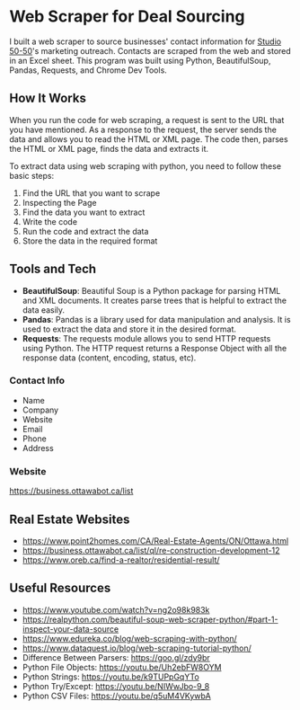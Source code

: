 # Web Scraper for Deal Sourcing
I built a web scraper to source businesses' contact information for [Studio 50-50](https://studio50-50.com/)'s marketing outreach. Contacts are scraped from the web and stored in an Excel sheet. This program was built using Python, BeautifulSoup, Pandas, Requests, and Chrome Dev Tools.

## How It Works
When you run the code for web scraping, a request is sent to the URL that you have mentioned. As a response to the request, the server sends the data and allows you to read the HTML or XML page. The code then, parses the HTML or XML page, finds the data and extracts it.

To extract data using web scraping with python, you need to follow these basic steps:
1. Find the URL that you want to scrape
2. Inspecting the Page
3. Find the data you want to extract
4. Write the code
5. Run the code and extract the data
6. Store the data in the required format

## Tools and Tech
- **BeautifulSoup**: Beautiful Soup is a Python package for parsing HTML and XML documents. It creates parse trees that is helpful to extract the data easily.
- **Pandas**: Pandas is a library used for data manipulation and analysis. It is used to extract the data and store it in the desired format.
- **Requests**: The requests module allows you to send HTTP requests using Python. The HTTP request returns a Response Object with all the response data (content, encoding, status, etc).

### Contact Info
- Name
- Company
- Website
- Email
- Phone
- Address

### Website
https://business.ottawabot.ca/list

## Real Estate Websites
- https://www.point2homes.com/CA/Real-Estate-Agents/ON/Ottawa.html
- https://business.ottawabot.ca/list/ql/re-construction-development-12
- https://www.oreb.ca/find-a-realtor/residential-result/

## Useful Resources
- https://www.youtube.com/watch?v=ng2o98k983k
- https://realpython.com/beautiful-soup-web-scraper-python/#part-1-inspect-your-data-source
- https://www.edureka.co/blog/web-scraping-with-python/
- https://www.dataquest.io/blog/web-scraping-tutorial-python/
- Difference Between Parsers: https://goo.gl/zdy9br
- Python File Objects: https://youtu.be/Uh2ebFW8OYM
- Python Strings: https://youtu.be/k9TUPpGqYTo
- Python Try/Except: https://youtu.be/NIWwJbo-9_8
- Python CSV Files: https://youtu.be/q5uM4VKywbA